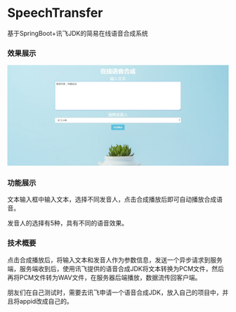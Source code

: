 # SpeechTransfer
基于SpringBoot+讯飞JDK的简易在线语音合成系统

### 效果展示

![image](https://github.com/Resulte/SpeechTransfer/blob/master/show.jpg)

### 功能展示

文本输入框中输入文本，选择不同发音人，点击合成播放后即可自动播放合成语音。

发音人的选择有5种，具有不同的语音效果。

### 技术概要

点击合成播放后，将输入文本和发音人作为参数信息，发送一个异步请求到服务端，服务端收到后，使用讯飞提供的语音合成JDK将文本转换为PCM文件，然后再将PCM文件转为WAV文件，在服务器后端播放，数据流传回客户端。

朋友们在自己测试时，需要去讯飞申请一个语音合成JDK，放入自己的项目中，并且将appid改成自己的。

